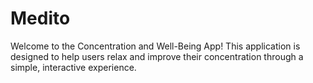 # Medito
Welcome to the Concentration and Well-Being App! This application is designed to help users relax and improve their concentration through a simple, interactive experience.
